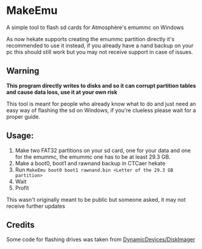 # MakeEmu
A simple tool to flash sd cards for Atmosphère's emummc on Windows

As now hekate supports creating the emummc partition directly it's recommended to use it instead, if you already have a nand backup on your pc this should still work but you may not receive support in case of issues. 

## Warning
**This program directly writes to disks and so it can corrupt partition tables and cause data loss, use it at your own risk**


This tool is meant for people who already know what to do and just need an easy way of flashing the sd on Windows, if you're clueless please wait for a proper guide. 

## Usage:
1) Make two FAT32 partitions on your sd card, one for your data and one for the emummc, the emummc one has to be at least 29.3 GB.
2) Make a boot0, boot1 and rawnand backup in CTCaer hekate
3) Run `MakeEmu boot0 boot1 rawnand.bin <Letter of the 29.3 GB partition>`
4) Wait
5) Profit

This wasn't originally meant to be public but someone asked, it may not receive further updates

## Credits
Some code for flashing drives was taken from [DynamicDevices/DiskImager](https://github.com/DynamicDevices/DiskImager)
